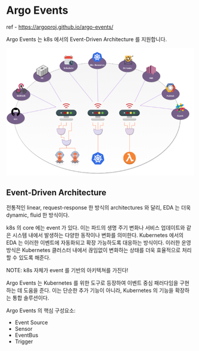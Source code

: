 # Argo Events

ref - https://argoproj.github.io/argo-events/

Argo Events 는 k8s 에서의 Event-Driven Architecture 를 지원합니다.

![img.png](images/argo-events.png)

## Event-Driven Architecture

전통적인 linear, request-response 한 방식의 architectures 와 달리, EDA 는 더욱 dynamic, fluid 한 방식이다.  

k8s 의 core 에는 event 가 있다. 이는 파드의 생명 주기 변화나 서비스 업데이트와 같은 시스템 내에서 발생하는 다양한 동작이나 변화를 의미한다. Kubernetes 에서의 EDA 는 이러한 이벤트에 자동화되고 확장 가능하도록 대응하는 방식이다. 이러한 운영 방식은 Kubernetes 클러스터 내에서 끊임없이 변화하는 상태를 더욱 효율적으로 처리할 수 있도록 해준다.

NOTE: k8s 자체가 event 를 기반의 아키텍쳐를 가진다!

Argo Events 는 Kubernetes 를 위한 도구로 등장하여 이벤트 중심 패러다임을 구현하는 데 도움을 준다. 이는 단순한 추가 기능이 아니라, Kubernetes 의 기능을 확장하는 통합 솔루션이다.

Argo Events 의 핵심 구성요소:

- Event Source
- Sensor
- EventBus
- Trigger

